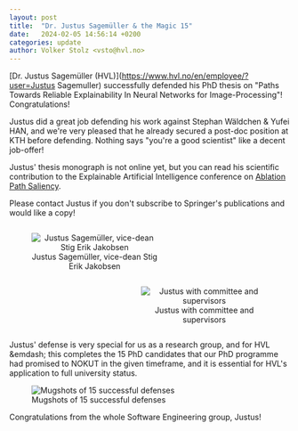 ```yaml
---
layout: post
title:  "Dr. Justus Sagemüller & the Magic 15"
date:   2024-02-05 14:56:14 +0200
categories: update
author: Volker Stolz <vsto@hvl.no>
---
```


[Dr. Justus Sagemüller (HVL)](https://www.hvl.no/en/employee/?user=Justus Sagemuller) successfully defended his PhD thesis on "Paths Towards Reliable Explainability In Neural Networks for Image-Processing"! Congratulations!

Justus did a great job defending his work against Stephan Wäldchen & Yufei HAN, and we're very pleased that he already secured a post-doc position at KTH before defending. Nothing says "you're a good scientist" like a decent job-offer!

Justus' thesis monograph is not online yet, but you can read his scientific contribution to the Explainable Artificial Intelligence conference on [Ablation Path Saliency](https://app.cristin.no/results/show.jsf?id=2198271).

Please contact Justus if you don't subscribe to Springer's publications and would like a copy!

<div style="display:table-cell; vertical-align:middle; text-align:center;">
<figure style="float: left; max-width:45%; height: auto;">
        <img src="https://www.foldr.org/selabhvl/2024/Justus-24-2.jpg" alt="Justus Sagemüller, vice-dean Stig Erik Jakobsen"/>
        <figcaption>Justus Sagemüller, vice-dean Stig Erik Jakobsen
	</figcaption>
</figure>
<figure style="float: right; max-width:45%; height: auto;">
        <img src="https://www.foldr.org/selabhvl/2024/Justus-24-1.jpg" alt="Justus with committee and supervisors"/>
        <figcaption>Justus with committee and supervisors
	</figcaption>
</figure>
</div>

Justus' defense is very special for us as a research group, and for HVL &emdash; this completes the 15 PhD candidates that our PhD programme had promised to NOKUT in the given timeframe, and it is essential for HVL's application to full university status.

<figure>
	<img src="https://www.foldr.org/selabhvl/2024/Justus-24-15.jpg" alt="Mugshots of 15 successful defenses" />
	<figcaption>Mugshots of 15 successful defenses</figcaption>
</figure>

Congratulations from the whole Software Engineering group, Justus!
